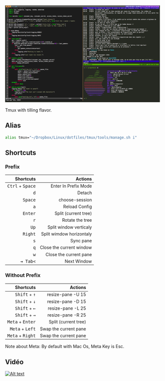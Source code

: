 ![Preview](capture.png)

Tmux with tilling flavor.

## Alias

```sh
alias tmux="~/Dropbox/Linux/dotfiles/tmux/tools/manage.sh i"
```

## Shortcuts

### Prefix

| Shortcuts                             | Actions                  |
| -------------------------------------:| ------------------------:|
| <kbd>Ctrl</kbd> +  <kbd>Space</kbd>   | Enter In Prefix Mode     |
|                    <kbd>d</kbd>       | Detach                   |
|                    <kbd>Space</kbd>   | choose-session           |
|                    <kbd>a</kbd>       | Reload Config            |
|                    <kbd>Enter</kbd>   | Split (current tree)     |
|                    <kbd>r</kbd>       | Rotate the tree          |
|                    <kbd>Up</kbd>      | Split window verticaly   |
|                    <kbd>Right</kbd>   | Split wimdow horizontaly |
|                    <kbd>s</kbd>       | Sync pane                |
|                    <kbd>q</kbd>       | Close the current window |
|                    <kbd>w</kbd>       | Close the current pane   |
|                    <kbd>⇥ Tab<</kbd>  | Next Window              |

### Without Prefix

| Shortcuts                             | Actions                  |
| -------------------------------------:| ------------------------:|
| <kbd>Shift</kbd> + <kbd>↑</kbd>       | resize-pane -U 15        |
| <kbd>Shift</kbd> + <kbd>↓</kbd>       | resize-pane -D 15        |
| <kbd>Shift</kbd> + <kbd>←</kbd>       | resize-pane -L 25        |
| <kbd>Shift</kbd> + <kbd>→</kbd>       | resize-pane -R 25        |
| <kbd>Meta</kbd>  + <kbd>Enter</kbd>   | Split (current tree)     |
| <kbd>Meta</kbd>  + <kbd>Left</kbd>    | Swap the current pane    |
| <kbd>Meta</kbd>  + <kbd>Right</kbd>   | Swap the current pane    |

Note about Meta: By default with Mac Os, Meta Key is Esc.

## Vidéo

[![Alt text](https://img.youtube.com/vi/nCUb_wJllS8/0.jpg)](https://www.youtube.com/watch?v=nCUb_wJllS8)
